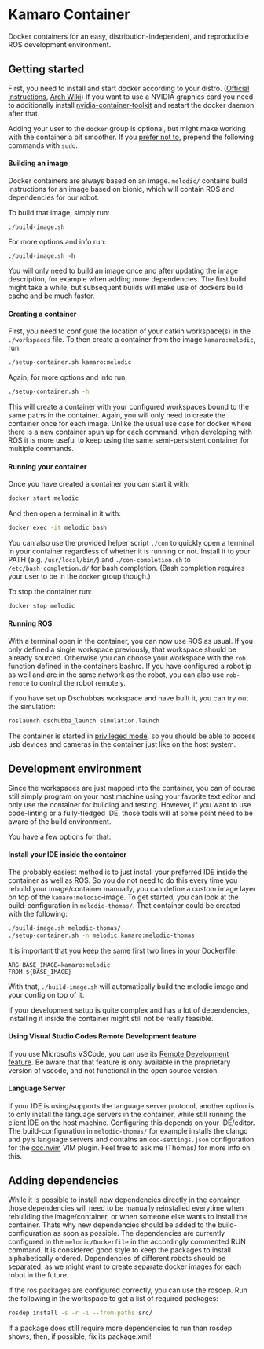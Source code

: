 # Kamaro Container

Docker containers for an easy, distribution-independent, and reproducible ROS development
environment.


## Getting started

First, you need to install and start docker according to your distro.
([Official instructions](https://docs.docker.com/engine/install/#server), [Arch Wiki](https://wiki.archlinux.org/index.php/Docker#Installation))
If you want to use a NVIDIA graphics card you need to additionally install
[nvidia-container-toolkit](https://github.com/NVIDIA/nvidia-docker) and restart the docker daemon after that.

Adding your user to the `docker` group is optional, but might make working with the
container a bit smoother. If you [prefer not to](https://docs.docker.com/engine/security/security/#docker-daemon-attack-surface), prepend the following commands with
`sudo`.

#### Building an image

Docker containers are always based on an image. `melodic/` contains build instructions for an
image based on bionic, which will contain ROS and dependencies for our robot.

To build that image, simply run:
```
./build-image.sh
```
For more options and info run:
```
./build-image.sh -h
```

You will only need to build an image once and after updating the image description, for
example when adding more dependencies. The first build might take a while, but subsequent
builds will make use of dockers build cache and be much faster.

#### Creating a container

First, you need to configure the location of your catkin workspace(s) in the
`./workspaces` file. To then create a container from the image `kamaro:melodic`, run:
```sh
./setup-container.sh kamaro:melodic
```
Again, for more options and info run:
```sh
./setup-container.sh -h
```

This will create a container with your configured workspaces bound to the same paths in
the container. Again, you will only need to create the container once for each image.
Unlike the usual use case for docker where there is a new container spun up for each
command, when developing with ROS it is more useful to keep using the same semi-persistent
container for multiple commands.

#### Running your container

Once you have created a container you can start it with:
```sh
docker start melodic
```
And then open a terminal in it with:
```sh
docker exec -it melodic bash
```

You can also use the provided helper script `./con` to quickly open a terminal in your
container regardless of whether it is running or not. Install it to your PATH (e.g.
`/usr/local/bin/`) and `./con-completion.sh` to `/etc/bash_completion.d/` for bash
completion. (Bash completion requires your user to be in the `docker` group though.)

To stop the container run:
```sh
docker stop melodic
```

#### Running ROS

With a terminal open in the container, you can now use ROS as usual. If you only defined a
single workspace previously, that workspace should be already sourced. Otherwise you can
choose your workspace with the `rob` function defined in the containers bashrc. If you
have configured a robot ip as well and are in the same network as the robot, you can also
use `rob-remote` to control the robot remotely.

If you have set up Dschubbas workspace and have built it, you can try out the simulation:
```sh
roslaunch dschubba_launch simulation.launch
```

The container is started in [privileged mode](https://docs.docker.com/engine/reference/run/#runtime-privilege-and-linux-capabilities), so you should be able to access usb devices
and cameras in the container just like on the host system.


## Development environment

Since the workspaces are just mapped into the container, you can of course still simply
program on your host machine using your favorite text editor and only use the container
for building and testing. However, if you want to use code-linting or a fully-fledged IDE,
those tools will at some point need to be aware of the build environment.

You have a few options for that:

#### Install your IDE inside the container

The probably easiest method is to just install your preferred IDE inside the container as
well as ROS. So you do not need to do this every time you rebuild your image/container
manually, you can define a custom image layer on top of the `kamaro:melodic`-image. To get
started, you can look at the build-configuration in `melodic-thomas/`.
That container could be created with the following:
```sh
./build-image.sh melodic-thomas/
./setup-container.sh -n melodic kamaro:melodic-thomas
```

It is important that you keep the same first two lines in your Dockerfile:
```
ARG BASE_IMAGE=kamaro:melodic
FROM ${BASE_IMAGE}
```
With that, `./build-image.sh` will automatically build the melodic image and your config on
top of it.

If your development setup is quite complex and has a lot of dependencies, installing it
inside the container might still not be really feasible. 

#### Using Visual Studio Codes Remote Development feature

If you use Microsofts VSCode, you can use its [Remote Development feature](https://code.visualstudio.com/remote-tutorials/containers/getting-started).
Be aware that that feature is only available in the proprietary version of vscode, and
not functional in the open source version.

#### Language Server

If your IDE is using/supports the language server protocol, another option is to only
install the language servers in the container, while still running the client IDE on the
host machine. Configuring this depends on your IDE/editor. The build-configuration in
`melodic-thomas/` for example installs the clangd and pyls language servers and contains
an `coc-settings.json` configuration for the [coc.nvim](https://github.com/neoclide/coc.nvim) VIM plugin.
Feel free to ask me (Thomas) for more info on this.


## Adding dependencies

While it is possible to install new dependencies directly in the container, those
dependencies will need to be manually reinstalled everytime when rebuilding the
image/container, or when someone else wants to install the container. Thats why new
dependencies should be added to the build-configuration as soon as possible. The
dependencies are currently configured in the `melodic/Dockerfile` in the accordingly
commented RUN command. It is considered good style to keep the packages to install
alphabetically ordered. Dependencies of different robots should be separated, as we
might want to create separate docker images for each robot in the future.

If the ros packages are configured correctly, you can use the rosdep. Run the following in
the workspace to get a list of required packages:
```sh
rosdep install -s -r -i --from-paths src/
```
If a package does still require more dependencies to run than rosdep shows, then, if
possible, fix its package.xml!
